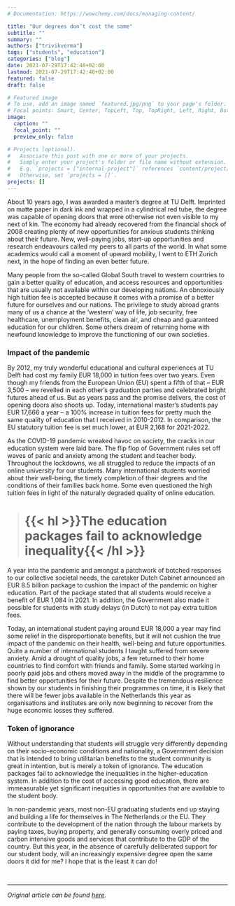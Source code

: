 ```yaml
---
# Documentation: https://wowchemy.com/docs/managing-content/

title: "Our degrees don’t cost the same"
subtitle: ""
summary: ""
authors: ["trivikverma"]
tags: ["students", "education"]
categories: ["blog"]
date: 2021-07-29T17:42:48+02:00
lastmod: 2021-07-29T17:42:48+02:00
featured: false
draft: false

# Featured image
# To use, add an image named `featured.jpg/png` to your page's folder.
# Focal points: Smart, Center, TopLeft, Top, TopRight, Left, Right, BottomLeft, Bottom, BottomRight.
image:
  caption: ""
  focal_point: ""
  preview_only: false

# Projects (optional).
#   Associate this post with one or more of your projects.
#   Simply enter your project's folder or file name without extension.
#   E.g. `projects = ["internal-project"]` references `content/project/deep-learning/index.md`.
#   Otherwise, set `projects = []`.
projects: []
---
```


About 10 years ago, I was awarded a master’s degree at TU Delft. Imprinted on matte paper in dark ink and wrapped in a cylindrical red tube, the degree was capable of opening doors that were otherwise not even visible to my next of kin. The economy had already recovered from the financial shock of 2008 creating plenty of new opportunities for anxious students thinking about their future. New, well-paying jobs, start-up opportunities and research endeavours called my peers to all parts of the world. In what some academics would call a moment of upward mobility, I went to ETH Zurich next, in the hope of finding an even better future.

Many people from the so-called Global South travel to western countries to gain a better quality of education, and access resources and opportunities that are usually not available within our developing nations. An obnoxiously high tuition fee is accepted because it comes with a promise of a better future for ourselves and our nations. The privilege to study abroad grants many of us a chance at the ‘western’ way of life, job security, free healthcare, unemployment benefits, clean air, and cheap and guaranteed education for our children. Some others dream of returning home with newfound knowledge to improve the functioning of our own societies.

### Impact of the pandemic
By 2012, my truly wonderful educational and cultural experiences at TU Delft had cost my family EUR 18,000 in tuition fees over two years. Even though my friends from the European Union (EU) spent a fifth of that – EUR 3,500 – we revelled in each other’s graduation parties and celebrated bright futures ahead of us. But as years pass and the promise delivers, the cost of opening doors also shoots up. Today, international master’s students pay EUR 17,666 a year ­­– a 100% increase in tuition fees for pretty much the same quality of education that I received in 2010-2012. In comparison, the EU statutory tuition fee is set much lower, at EUR 2,168 for 2021-2022.

As the COVID-19 pandemic wreaked havoc on society, the cracks in our education system were laid bare. The flip flop of Government rules set off waves of panic and anxiety among the student and teacher body. Throughout the lockdowns, we all struggled to reduce the impacts of an online university for our students. Many international students worried about their well-being, the timely completion of their degrees and the conditions of their families back home. Some even questioned the high tuition fees in light of the naturally degraded quality of online education.

> # {{< hl >}}The education packages fail to acknowledge inequality{{< /hl >}}

A year into the pandemic and amongst a patchwork of botched responses to our collective societal needs, the caretaker Dutch Cabinet announced an EUR 8.5 billion package to cushion the impact of the pandemic on higher education. Part of the package stated that all students would receive a benefit of EUR 1,084 in 2021. In addition, the Government also made it possible for students with study delays (in Dutch) to not pay extra tuition fees.

Today, an international student paying around EUR 18,000 a year may find some relief in the disproportionate benefits, but it will not cushion the true impact of the pandemic on their health, well-being and future opportunities. Quite a number of international students I taught suffered from severe anxiety. Amid a drought of quality jobs, a few returned to their home countries to find comfort with friends and family. Some started working in poorly paid jobs and others moved away in the middle of the programme to find better opportunities for their future. Despite the tremendous resilience shown by our students in finishing their programmes on time, it is likely that there will be fewer jobs available in the Netherlands this year as organisations and institutes are only now beginning to recover from the huge economic losses they suffered.

### Token of ignorance
Without understanding that students will struggle very differently depending on their socio-economic conditions and nationality, a Government decision that is intended to bring utilitarian benefits to the student community is great in intention, but is merely a token of ignorance. The education packages fail to acknowledge the inequalities in the higher-education system. In addition to the cost of accessing good education, there are immeasurable yet significant inequities in opportunities that are available to the student body.

In non-pandemic years, most non-EU graduating students end up staying and building a life for themselves in The Netherlands or the EU. They contribute to the development of the nation through the labour markets by paying taxes, buying property, and generally consuming overly priced and carbon intensive goods and services that contribute to the GDP of the country. But this year, in the absence of carefully deliberated support for our student body, will an increasingly expensive degree open the same doors it did for me? I hope that is the least it can do!

<br />

-----

_Original article can be found [here](https://www.delta.tudelft.nl/article/letter-our-degrees-dont-cost-same)._
